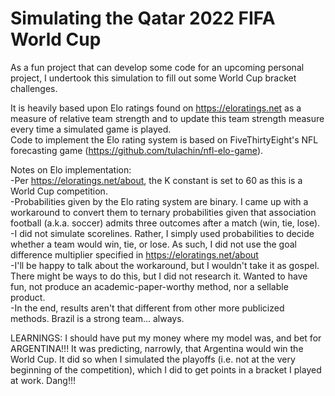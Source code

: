 # Simulating the Qatar 2022 FIFA World Cup

As a fun project that can develop some code for an upcoming personal project, I undertook this simulation to fill out some World Cup bracket challenges.

It is heavily based upon Elo ratings found on https://eloratings.net as a measure of relative team strength and to update this team strength measure every time a simulated game is played.  
Code to implement the Elo rating system is based on FiveThirtyEight's NFL forecasting game (https://github.com/tulachin/nfl-elo-game).

Notes on Elo implementation:  
-Per https://eloratings.net/about, the K constant is set to 60 as this is a World Cup competition.    
-Probabilities given by the Elo rating system are binary. I came up with a workaround to convert them to ternary probabilities given that association football (a.k.a. soccer) admits three outcomes after a match (win, tie, lose).  
-I did not simulate scorelines. Rather, I simply used probabilities to decide whether a team would win, tie, or lose. As such, I did not use the goal difference multiplier specified in https://eloratings.net/about  
-I'll be happy to talk about the workaround, but I wouldn't take it as gospel. There might be ways to do this, but I did not research it. Wanted to have fun, not produce an academic-paper-worthy method, nor a sellable product.  
-In the end, results aren't that different from other more publicized methods. Brazil is a strong team... always.

LEARNINGS: I should have put my money where my model was, and bet for ARGENTINA!!! It was predicting, narrowly, that Argentina would win the World Cup. It did so when I simulated the playoffs (i.e. not at the very beginning of the competition), which I did to get points in a bracket I played at work. Dang!!!
